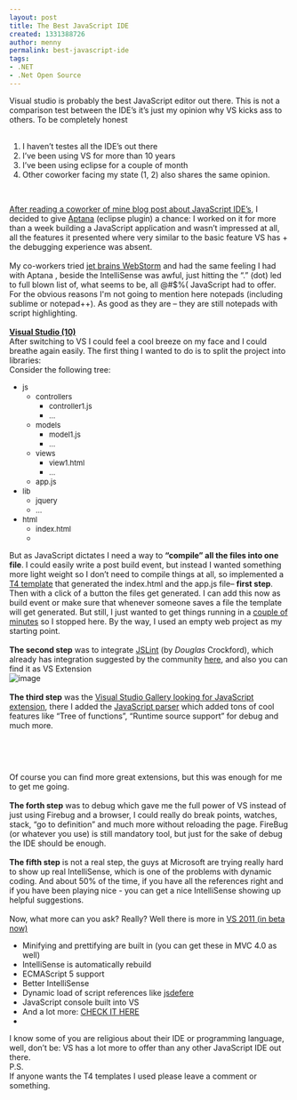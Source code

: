 ```yaml
---
layout: post
title: The Best JavaScript IDE
created: 1331388726
author: menny
permalink: best-javascript-ide
tags:
- .NET
- .Net Open Source
---
```

<div>Visual studio is probably the best JavaScript editor out there. This  is not a comparison test between the IDE&rsquo;s it&rsquo;s just my opinion why VS  kicks ass to others. To be completely honest</div>
<div>&nbsp;</div>
<ol>
    <li>I haven&rsquo;t testes all the IDE&rsquo;s out there</li>
    <li>I&rsquo;ve been using VS for more than 10 years</li>
    <li>I&rsquo;ve been using eclipse for a couple of month</li>
    <li>Other coworker facing my state (1, 2) also shares the same opinion.</li>
</ol>
<p>&nbsp;</p>
<div><a data-cke-saved-href="http://www.tikalk.com/incubator/blog/javascript-ide%E2%80%99s-yes" href="../../../../../../../incubator/blog/javascript-ide%E2%80%99s-yes">After reading a coworker of mine blog post about JavaScript IDE&rsquo;s</a>, I decided to give <a data-cke-saved-href="http://www.aptana.com/" href="http://www.aptana.com/">Aptana</a>  (eclipse plugin) a chance: I worked on it for more than a week building  a JavaScript application and wasn&rsquo;t impressed at all, all the features  it presented where very similar to the basic feature VS has + the  debugging experience was absent.</div>
<div>&nbsp;</div>
<div>My co-workers tried <a data-cke-saved-href="http://www.jetbrains.com/webstorm/" href="http://www.jetbrains.com/webstorm/">jet brains WebStorm</a>  and had the same feeling I had with Aptana , beside the IntelliSense  was awful, just hitting the &ldquo;.&rdquo; (dot) led to full blown list of, what  seems to be, all @#$%( JavaScript had to offer.</div>
<div>For the obvious reasons I'm not going to mention here notepads  (including sublime or notepad++). As good as they are &ndash; they are still  notepads with script highlighting.</div>
<div>&nbsp;</div>
<div><b><u>Visual Studio (10)</u></b></div>
<div>After switching to VS I could feel a cool breeze on my face and I  could breathe again easily. The first thing I wanted to do is to split  the project into libraries:</div>
<div>Consider the following tree:</div>
<ul>
    <li><font size="2">js</font>
    <ul>
        <li><font size="2">controllers</font>
        <ul>
            <li><font size="2">controller1.js</font></li>
            <li><font size="2">&hellip;</font></li>
        </ul>
        </li>
        <li><font size="2">models</font>
        <ul>
            <li><font size="2">model1.js</font></li>
            <li><font size="2">&hellip;</font></li>
        </ul>
        </li>
        <li><font size="2">views</font>
        <ul>
            <li><font size="2">view1.html</font></li>
            <li><font size="2">&hellip;</font></li>
        </ul>
        </li>
        <li><font size="2">app.js</font></li>
    </ul>
    </li>
    <li><font size="2">lib</font>
    <ul>
        <li><font size="2">jquery</font></li>
        <li><font size="2">...</font></li>
    </ul>
    </li>
    <li><font size="2">html</font>
    <ul>
        <li><font size="2">index.html</font></li>
        <li>&nbsp;</li>
    </ul>
    </li>
</ul>
<div>But as JavaScript dictates I need a way to <strong>&ldquo;compile&rdquo; all the files into one file</strong>.  I could easily write a post build event, but instead I wanted something  more light weight so I don&rsquo;t need to compile things at all, so  implemented a <a data-cke-saved-href="http://www.google.com/url?sa=t&amp;rct=j&amp;q=&amp;esrc=s&amp;source=web&amp;cd=1&amp;cts=1330784648071&amp;ved=0CCwQFjAA&amp;url=http%3A%2F%2Fmsdn.microsoft.com%2Fen-us%2Flibrary%2Fbb126445.aspx&amp;ei=ZylST-SPJeWs0QXXucjWCw&amp;usg=AFQjCNE1M5JOJ8xG01yL9yoLpnIKOKQQuQ" href="http://www.google.com/url?sa=t&amp;rct=j&amp;q=&amp;esrc=s&amp;source=web&amp;cd=1&amp;cts=1330784648071&amp;ved=0CCwQFjAA&amp;url=http%3A%2F%2Fmsdn.microsoft.com%2Fen-us%2Flibrary%2Fbb126445.aspx&amp;ei=ZylST-SPJeWs0QXXucjWCw&amp;usg=AFQjCNE1M5JOJ8xG01yL9yoLpnIKOKQQuQ">T4 template</a> that generated the index.html and the app.js file&ndash; <b>first step</b>.  Then with a click of a button the files get generated. I can add this  now as build event or make sure that whenever someone saves a file the  template will get generated. But still, I just wanted to get things  running in a <u>couple of minutes</u> so I stopped here. By the way, I used an empty web project as my starting point.</div>
<div>&nbsp;</div>
<div><b>The second step</b> was to integrate <a data-cke-saved-href="http://www.jslint.com/" href="http://www.jslint.com/">JSLint</a> (by <em>Douglas</em> Crockford), which already has integration suggested by the community <a data-cke-saved-href="http://jslint4vs2010.codeplex.com/" href="http://jslint4vs2010.codeplex.com/">here</a>, and also you can find it as VS Extension</div>
<div><a><img border="0" style="background-image: none; border-width: 0px; padding-left: 0px; padding-right: 0px; display: inline; padding-top: 0px;" title="image" alt="image" data-cke-saved-src="file:///C:/Users/Onemenny/AppData/Local/Temp/WindowsLiveWriter1286139640/supfilesBB2B519/image_thumb1.png" src="/files/image.png" /></a></div>
<div>&nbsp;</div>
<div><b>The third step</b> was the <a data-cke-saved-href="http://visualstudiogallery.msdn.microsoft.com/site/search?query=javascript&amp;f%5b0%5d.Value=javascript&amp;f%5b0%5d.Type=SearchText&amp;ac=8" href="http://visualstudiogallery.msdn.microsoft.com/site/search?query=javascript&amp;f%5b0%5d.Value=javascript&amp;f%5b0%5d.Type=SearchText&amp;ac=8">Visual Studio Gallery looking for JavaScript extension</a>, there I added the <a data-cke-saved-href="http://visualstudiogallery.msdn.microsoft.com/288a2b0f-1357-47b4-8215-1134c36bdf30" href="http://visualstudiogallery.msdn.microsoft.com/288a2b0f-1357-47b4-8215-1134c36bdf30">JavaScript parser</a> which added tons of cool features like &ldquo;Tree of functions&rdquo;, &ldquo;Runtime source support&rdquo; for debug and much more.</div>
<div>&nbsp;</div>
<p><img alt="" src="/files/image1.png" /></p>
<p>&nbsp;</p>
<div>Of course you can find more great extensions, but this was enough for me to get me going.</div>
<div>&nbsp;</div>
<div><b>The forth step</b> was to debug which gave me the full power of VS  instead of just using Firebug and a browser, I could really do break  points, watches, stack, &ldquo;go to definition&rdquo; and much more without  reloading the page. FireBug (or whatever you use) is still mandatory  tool, but just for the sake of debug the IDE should be enough.</div>
<div>&nbsp;</div>
<div><b>The fifth step</b> is not a real step, the guys at Microsoft are  trying really hard to show up real IntelliSense, which is one of the  problems with dynamic coding. And about 50% of the time, if you have all  the references right and if you have been playing nice - you can get a  nice IntelliSense showing up helpful suggestions.</div>
<div>&nbsp;</div>
<div>Now, what more can you ask? Really? Well there is more in <a data-cke-saved-href="http://www.microsoft.com/visualstudio/11/en-us" href="http://www.microsoft.com/visualstudio/11/en-us">VS 2011 (in beta now)</a></div>
<ul>
    <li>Minifying and prettifying are built in (you can get these in MVC 4.0 as well)</li>
    <li>IntelliSense is automatically rebuild</li>
    <li>ECMAScript 5 support</li>
    <li>Better IntelliSense</li>
    <li>Dynamic load of script references like <a data-cke-saved-href="https://github.com/BorisMoore/JsDefer" href="https://github.com/BorisMoore/JsDefer">jsdefere</a></li>
    <li>JavaScript console built into VS</li>
    <li>And a lot more: <a data-cke-saved-href="http://blogs.msdn.com/b/webdevtools/archive/2011/09/15/new-javascript-editing-features-for-web-development-in-visual-studio-11-developer-preview.aspx" href="http://blogs.msdn.com/b/webdevtools/archive/2011/09/15/new-javascript-editing-features-for-web-development-in-visual-studio-11-developer-preview.aspx">CHECK IT HERE</a></li>
    <li>&nbsp;</li>
</ul>
<div>I know some of you are religious about their IDE or programming  language, well, don&rsquo;t be: VS has a lot more to offer than any other  JavaScript IDE out there.</div>
<div>P.S.</div>
<div>If anyone wants the T4 templates I used please leave a comment or something.</div>
<p>&nbsp;</p>
